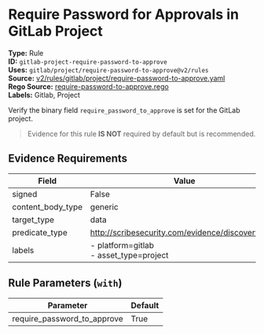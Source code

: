 # Require Password for Approvals in GitLab Project  
**Type:** Rule  
**ID:** `gitlab-project-require-password-to-approve`  
**Uses:** `gitlab/project/require-password-to-approve@v2/rules`  
**Source:** [v2/rules/gitlab/project/require-password-to-approve.yaml](https://github.com/scribe-public/sample-policies/v2/rules/gitlab/project/require-password-to-approve.yaml)  
**Rego Source:** [require-password-to-approve.rego](https://github.com/scribe-public/sample-policies/v2/rules/gitlab/project/require-password-to-approve.rego)  
**Labels:** Gitlab, Project  

Verify the binary field `require_password_to_approve` is set for the GitLab project.

> Evidence for this rule **IS NOT** required by default but is recommended.


## Evidence Requirements  
| Field | Value |
|-------|-------|
| signed | False |
| content_body_type | generic |
| target_type | data |
| predicate_type | http://scribesecurity.com/evidence/discovery/v0.1 |
| labels | - platform=gitlab<br>- asset_type=project |

## Rule Parameters (`with`)  
| Parameter | Default |
|-----------|---------|
| require_password_to_approve | True |
